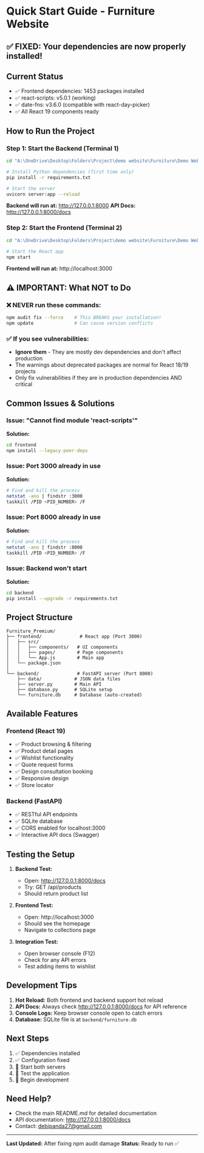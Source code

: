 # Quick Start Guide - Furniture Website

## ✅ FIXED: Your dependencies are now properly installed!

## Current Status
- ✅ Frontend dependencies: 1453 packages installed
- ✅ react-scripts: v5.0.1 (working)
- ✅ date-fns: v3.6.0 (compatible with react-day-picker)
- ✅ All React 19 components ready

## How to Run the Project

### Step 1: Start the Backend (Terminal 1)

```bash
cd "A:\OneDrive\Desktop\Folders\Project\demo website\Furniture\Demo Website Premium\Furniture_Premium\backend"

# Install Python dependencies (first time only)
pip install -r requirements.txt

# Start the server
uvicorn server:app --reload
```

**Backend will run at:** http://127.0.0.1:8000
**API Docs:** http://127.0.0.1:8000/docs

### Step 2: Start the Frontend (Terminal 2)

```bash
cd "A:\OneDrive\Desktop\Folders\Project\demo website\Furniture\Demo Website Premium\Furniture_Premium\frontend"

# Start the React app
npm start
```

**Frontend will run at:** http://localhost:3000

## ⚠️ IMPORTANT: What NOT to Do

### ❌ NEVER run these commands:
```bash
npm audit fix --force    # This BREAKS your installation!
npm update               # Can cause version conflicts
```

### ✅ If you see vulnerabilities:
- **Ignore them** - They are mostly dev dependencies and don't affect production
- The warnings about deprecated packages are normal for React 18/19 projects
- Only fix vulnerabilities if they are in production dependencies AND critical

## Common Issues & Solutions

### Issue: "Cannot find module 'react-scripts'"
**Solution:**
```bash
cd frontend
npm install --legacy-peer-deps
```

### Issue: Port 3000 already in use
**Solution:**
```bash
# Find and kill the process
netstat -ano | findstr :3000
taskkill /PID <PID_NUMBER> /F
```

### Issue: Port 8000 already in use
**Solution:**
```bash
# Find and kill the process
netstat -ano | findstr :8000
taskkill /PID <PID_NUMBER> /F
```

### Issue: Backend won't start
**Solution:**
```bash
cd backend
pip install --upgrade -r requirements.txt
```

## Project Structure

```
Furniture_Premium/
├── frontend/              # React app (Port 3000)
│   ├── src/
│   │   ├── components/   # UI components
│   │   ├── pages/        # Page components
│   │   └── App.js        # Main app
│   └── package.json
│
└── backend/              # FastAPI server (Port 8000)
    ├── data/            # JSON data files
    ├── server.py        # Main API
    ├── database.py      # SQLite setup
    └── furniture.db     # Database (auto-created)
```

## Available Features

### Frontend (React 19)
- ✅ Product browsing & filtering
- ✅ Product detail pages
- ✅ Wishlist functionality
- ✅ Quote request forms
- ✅ Design consultation booking
- ✅ Responsive design
- ✅ Store locator

### Backend (FastAPI)
- ✅ RESTful API endpoints
- ✅ SQLite database
- ✅ CORS enabled for localhost:3000
- ✅ Interactive API docs (Swagger)

## Testing the Setup

1. **Backend Test:**
   - Open: http://127.0.0.1:8000/docs
   - Try: GET /api/products
   - Should return product list

2. **Frontend Test:**
   - Open: http://localhost:3000
   - Should see the homepage
   - Navigate to collections page

3. **Integration Test:**
   - Open browser console (F12)
   - Check for any API errors
   - Test adding items to wishlist

## Development Tips

1. **Hot Reload:** Both frontend and backend support hot reload
2. **API Docs:** Always check http://127.0.0.1:8000/docs for API reference
3. **Console Logs:** Keep browser console open to catch errors
4. **Database:** SQLite file is at `backend/furniture.db`

## Next Steps

1. ✅ Dependencies installed
2. ✅ Configuration fixed
3. 🔄 Start both servers
4. 🔄 Test the application
5. 🔄 Begin development

## Need Help?

- Check the main README.md for detailed documentation
- API documentation: http://127.0.0.1:8000/docs
- Contact: debipanda27@gmail.com

---

**Last Updated:** After fixing npm audit damage
**Status:** Ready to run ✅
